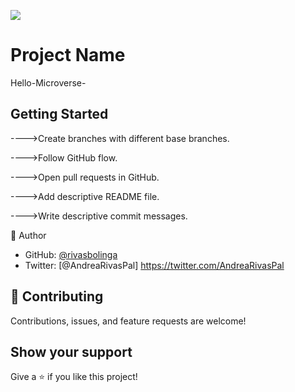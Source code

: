 ![](https://img.shields.io/badge/Microverse-blueviolet)

# Project Name

Hello-Microverse-



## Getting Started

---->Create branches with different base branches.

---->Follow GitHub flow.

---->Open pull requests in GitHub. 

---->Add descriptive README file.


---->Write descriptive commit messages.

👤 Author

- GitHub: [@rivasbolinga](https://github.com/rivasbolinga)
- Twitter: [@AndreaRivasPal] https://twitter.com/AndreaRivasPal



## 🤝 Contributing

Contributions, issues, and feature requests are welcome!


## Show your support

Give a ⭐️ if you like this project!


